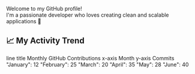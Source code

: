 Welcome to my GitHub profile!  
I'm a passionate developer who loves creating clean and scalable applications 🚀  

## 📈 My Activity Trend


line
    title Monthly GitHub Contributions
    x-axis Month
    y-axis Commits
    "January": 12
    "February": 25
    "March": 20
    "April": 35
    "May": 28
    "June": 40
